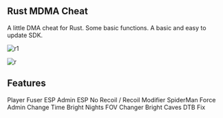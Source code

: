 ## Rust MDMA Cheat

A little DMA cheat for Rust. Some basic functions. A basic and easy to update SDK.

![r1](https://github.com/BartFortener/RustMdmaCheat/assets/171747016/bffa0027-0112-4545-a819-334aa6af7144)

![r](https://github.com/BartFortener/RustMdmaCheat/assets/171747016/03f35208-3326-4115-b78d-530a7921b123)


## Features

  Player Fuser ESP
  Admin ESP
  No Recoil / Recoil Modifier
  SpiderMan
  Force Admin
  Change Time
  Bright Nights
  FOV Changer
  Bright Caves
  DTB Fix
